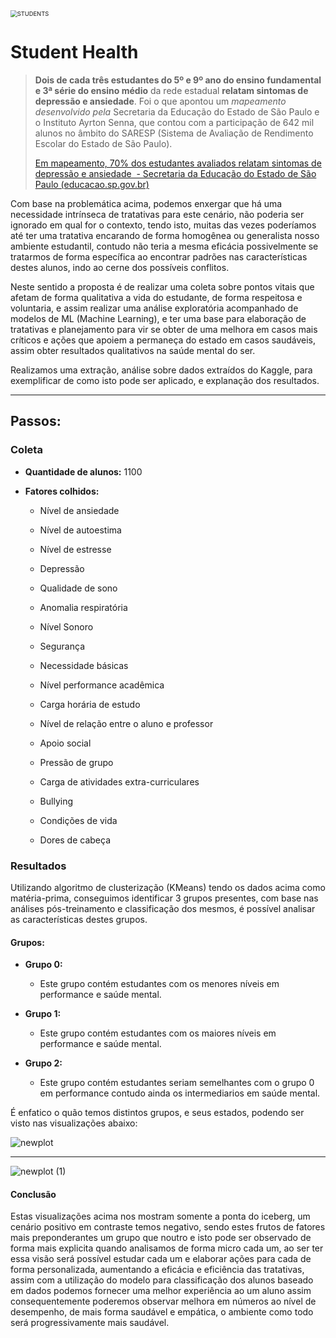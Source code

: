 

<img title="" src="file:///E:/Python/Analise%20de%20Dados/Analise%20de%20Dados/Students/static/img/STUDENTS.gif" alt="STUDENTS" style="zoom:67%;" data-align="center">

# Student Health



> **Dois de cada três estudantes do 5º e 9º ano do ensino fundamental e 3ª série do ensino médio** da rede estadual **relatam sintomas de depressão e ansiedade**. Foi o que apontou um _mapeamento desenvolvido pela_ Secretaria da Educação do Estado de São Paulo e o Instituto Ayrton Senna, que contou com a participação de 642 mil alunos no âmbito do SARESP (Sistema de Avaliação de Rendimento Escolar do Estado de São Paulo).
> 
> [Em mapeamento, 70% dos estudantes avaliados relatam sintomas de depressão e ansiedade  - Secretaria da Educação do Estado de São Paulo (educacao.sp.gov.br)](https://www.educacao.sp.gov.br/em-mapeamento-70-dos-estudantes-avaliados-relatam-sintomas-de-depressao-e-ansiedade/)



Com base na problemática acima, podemos enxergar que há uma necessidade intrínseca de tratativas para este cenário, não poderia ser ignorado em qual for o contexto, tendo isto, muitas das vezes poderíamos até ter uma tratativa encarando de forma homogênea ou generalista nosso ambiente estudantil, contudo não teria a mesma eficácia possivelmente se tratarmos de forma específica ao encontrar padrões nas características destes alunos, indo ao cerne dos possíveis conflitos.

Neste sentido a proposta é de realizar uma coleta sobre pontos vitais que afetam de forma qualitativa a vida do estudante, de forma respeitosa e voluntaria, e assim realizar uma análise exploratória acompanhado de modelos de ML (Machine Learning), e ter uma base para elaboração de tratativas e planejamento para vir se obter de uma melhora em casos mais críticos e ações que apoiem a permaneça do estado em casos saudáveis, assim obter resultados qualitativos na saúde mental do ser.

Realizamos uma extração, análise sobre dados extraídos do Kaggle, para exemplificar de como isto pode ser aplicado, e explanação dos resultados.



 ---------



## Passos:

### Coleta

- **Quantidade de alunos:** 1100

- **Fatores colhidos:**
  
  - Nível de ansiedade
  
  - Nível de autoestima
  
  - Nível de estresse
  
  - Depressão
  
  - Qualidade de sono
  
  - Anomalia respiratória
  
  - Nível Sonoro
  
  - Segurança
  
  - Necessidade básicas
  
  - Nível performance acadêmica
  
  - Carga horária de estudo
  
  - Nível de relação entre o aluno e professor
  
  - Apoio social
  
  - Pressão de grupo
  
  - Carga de atividades extra-curriculares
  
  - Bullying
  
  - Condições de vida
  
  - Dores de cabeça
    
    

### Resultados

Utilizando algoritmo de clusterização (KMeans) tendo os dados acima como matéria-prima, conseguimos identificar 3 grupos presentes, com base nas análises pós-treinamento e classificação dos mesmos, é possível analisar as características destes grupos.



#### Grupos:

- **Grupo 0:**
  
  - Este grupo contém estudantes com os menores níveis em performance e saúde mental.

- **Grupo 1:** 
  
  - Este grupo contém estudantes com os maiores níveis em performance e saúde mental.

- **Grupo 2:**
  
  - Este grupo contém estudantes seriam semelhantes com o grupo 0 em performance contudo ainda os intermediarios em saúde mental.
    
    

É enfatico o quão temos distintos grupos, e seus estados, podendo ser visto nas visualizações abaixo:



![newplot](C:\Users\migue\Downloads\newplot.png)



--------



![newplot (1)](C:\Users\migue\Downloads\newplot%20(1).png)



#### Conclusão

Estas visualizações acima nos mostram somente a ponta do iceberg, um cenário positivo em contraste temos negativo, sendo estes frutos de fatores mais preponderantes um grupo que noutro e isto pode ser observado de forma mais explicita quando analisamos de forma micro cada um, ao ser ter essa visão será possível estudar cada um e elaborar ações para cada de forma personalizada, aumentando a eficácia e eficiência das tratativas, assim com a utilização do modelo para classificação dos alunos baseado em dados podemos fornecer uma melhor experiência ao um aluno assim consequentemente poderemos observar melhora em números ao nível de desempenho, de mais forma saudável e empática, o ambiente como todo será progressivamente mais saudável.


